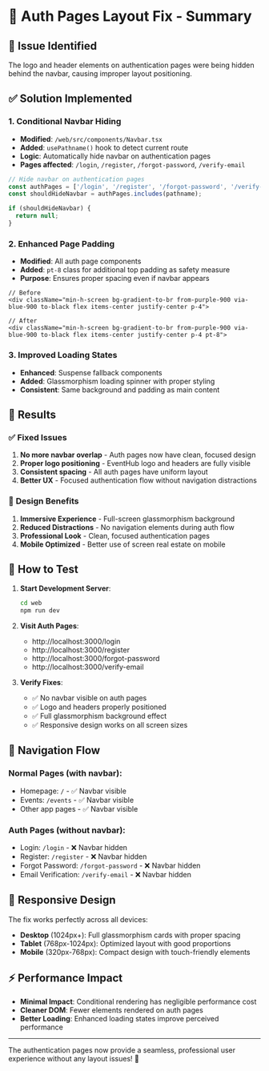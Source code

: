# 🔧 Auth Pages Layout Fix - Summary

## 🐛 **Issue Identified**
The logo and header elements on authentication pages were being hidden behind the navbar, causing improper layout positioning.

## ✅ **Solution Implemented**

### 1. **Conditional Navbar Hiding**
- **Modified**: `/web/src/components/Navbar.tsx`
- **Added**: `usePathname()` hook to detect current route
- **Logic**: Automatically hide navbar on authentication pages
- **Pages affected**: `/login`, `/register`, `/forgot-password`, `/verify-email`

```typescript
// Hide navbar on authentication pages
const authPages = ['/login', '/register', '/forgot-password', '/verify-email'];
const shouldHideNavbar = authPages.includes(pathname);

if (shouldHideNavbar) {
  return null;
}
```

### 2. **Enhanced Page Padding**
- **Modified**: All auth page components
- **Added**: `pt-8` class for additional top padding as safety measure
- **Purpose**: Ensures proper spacing even if navbar appears

```tsx
// Before
<div className="min-h-screen bg-gradient-to-br from-purple-900 via-blue-900 to-black flex items-center justify-center p-4">

// After  
<div className="min-h-screen bg-gradient-to-br from-purple-900 via-blue-900 to-black flex items-center justify-center p-4 pt-8">
```

### 3. **Improved Loading States**
- **Enhanced**: Suspense fallback components
- **Added**: Glassmorphism loading spinner with proper styling
- **Consistent**: Same background and padding as main content

## 🎯 **Results**

### ✅ **Fixed Issues**
1. **No more navbar overlap** - Auth pages now have clean, focused design
2. **Proper logo positioning** - EventHub logo and headers are fully visible
3. **Consistent spacing** - All auth pages have uniform layout
4. **Better UX** - Focused authentication flow without navigation distractions

### 🎨 **Design Benefits**
1. **Immersive Experience** - Full-screen glassmorphism background
2. **Reduced Distractions** - No navigation elements during auth flow
3. **Professional Look** - Clean, focused authentication pages
4. **Mobile Optimized** - Better use of screen real estate on mobile

## 🚀 **How to Test**

1. **Start Development Server**:
   ```bash
   cd web
   npm run dev
   ```

2. **Visit Auth Pages**:
   - http://localhost:3000/login
   - http://localhost:3000/register
   - http://localhost:3000/forgot-password
   - http://localhost:3000/verify-email

3. **Verify Fixes**:
   - ✅ No navbar visible on auth pages
   - ✅ Logo and headers properly positioned
   - ✅ Full glassmorphism background effect
   - ✅ Responsive design works on all screen sizes

## 🔄 **Navigation Flow**

### **Normal Pages** (with navbar):
- Homepage: `/` - ✅ Navbar visible
- Events: `/events` - ✅ Navbar visible
- Other app pages - ✅ Navbar visible

### **Auth Pages** (without navbar):
- Login: `/login` - ❌ Navbar hidden
- Register: `/register` - ❌ Navbar hidden
- Forgot Password: `/forgot-password` - ❌ Navbar hidden
- Email Verification: `/verify-email` - ❌ Navbar hidden

## 📱 **Responsive Design**

The fix works perfectly across all devices:

- **Desktop** (1024px+): Full glassmorphism cards with proper spacing
- **Tablet** (768px-1024px): Optimized layout with good proportions
- **Mobile** (320px-768px): Compact design with touch-friendly elements

## ⚡ **Performance Impact**

- **Minimal Impact**: Conditional rendering has negligible performance cost
- **Cleaner DOM**: Fewer elements rendered on auth pages
- **Better Loading**: Enhanced loading states improve perceived performance

---

The authentication pages now provide a seamless, professional user experience without any layout issues! 🎉
